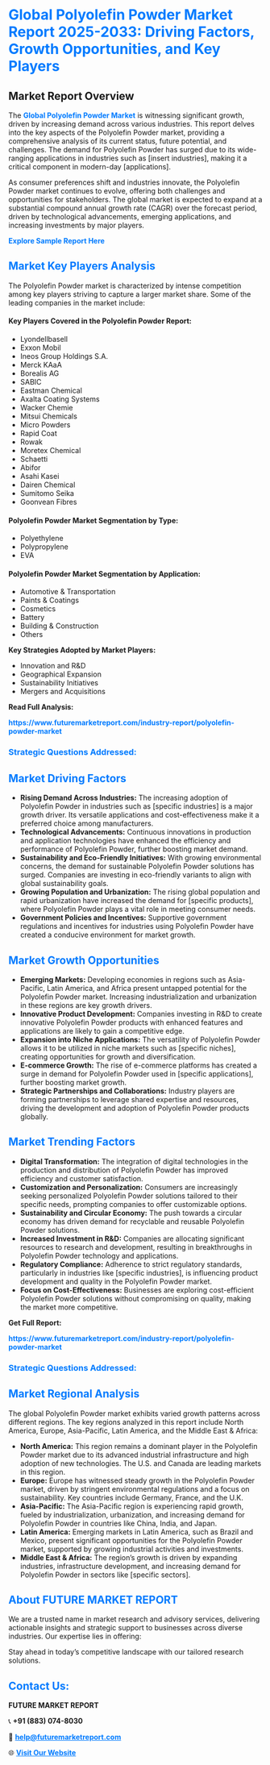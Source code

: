<h1 style="color: #007BFF;">Global Polyolefin Powder Market Report 2025-2033: Driving Factors, Growth Opportunities, and Key Players</h1>

<section id="overview">
<h2>Market Report Overview</h2>
<p>The <a href="https://www.futuremarketreport.com/industry-report/polyolefin-powder-market" style="color: #007BFF; text-decoration: none;"><strong>Global Polyolefin Powder Market</strong></a> is witnessing significant growth, driven by increasing demand across various industries. This report delves into the key aspects of the Polyolefin Powder market, providing a comprehensive analysis of its current status, future potential, and challenges. The demand for Polyolefin Powder has surged due to its wide-ranging applications in industries such as [insert industries], making it a critical component in modern-day [applications].</p>
<p>As consumer preferences shift and industries innovate, the Polyolefin Powder market continues to evolve, offering both challenges and opportunities for stakeholders. The global market is expected to expand at a substantial compound annual growth rate (CAGR) over the forecast period, driven by technological advancements, emerging applications, and increasing investments by major players.</p>
</section>

<section id="overview">
<p><a href="https://www.futuremarketreport.com/request-sample/reportId=87882" style="color: #007BFF; text-decoration: none;"><strong>Explore Sample Report Here</strong></a></p>
</section>

<section id="key-players">
<h2 style="color: #007BFF;">Market Key Players Analysis</h2>
<p>The Polyolefin Powder market is characterized by intense competition among key players striving to capture a larger market share. Some of the leading companies in the market include:</p>
<h4>Key Players Covered in the Polyolefin Powder Report:</h4>
<ul><li>Lyondellbasell</li><li>Exxon Mobil</li><li>Ineos Group Holdings S.A.</li><li>Merck KAaA</li><li>Borealis AG</li><li>SABIC</li><li>Eastman Chemical</li><li>Axalta Coating Systems</li><li>Wacker Chemie</li><li>Mitsui Chemicals</li><li>Micro Powders</li><li>Rapid Coat</li><li>Rowak</li><li>Moretex Chemical</li><li>Schaetti</li><li>Abifor</li><li>Asahi Kasei</li><li>Dairen Chemical</li><li>Sumitomo Seika</li><li>Goonvean Fibres</li></ul>
<h4>Polyolefin Powder Market Segmentation by Type:</h4>
<ul><li>Polyethylene</li><li>Polypropylene</li><li>EVA</li></ul>

<h4>Polyolefin Powder Market Segmentation by Application:</h4>
<ul><li>Automotive &amp; Transportation</li><li>Paints &amp; Coatings</li><li>Cosmetics</li><li>Battery</li><li>Building &amp; Construction</li><li>Others</li></ul>
<p><strong>Key Strategies Adopted by Market Players:</strong></p>
<ul>
<li>Innovation and R&D</li>
<li>Geographical Expansion</li>
<li>Sustainability Initiatives</li>
<li>Mergers and Acquisitions</li>
</ul>
</section>

<section>
<p><strong>Read Full Analysis: </strong></p><a href="https://www.futuremarketreport.com/industry-report/polyolefin-powder-market" style="color: #007BFF; text-decoration: none;"><strong>https://www.futuremarketreport.com/industry-report/polyolefin-powder-market</strong></a>
<h3 style="color: #007BFF;">Strategic Questions Addressed:</h3>
</section>

<section id="driving-factors">
<h2 style="color: #007BFF;">Market Driving Factors</h2>
<ul>
<li><strong>Rising Demand Across Industries:</strong> The increasing adoption of Polyolefin Powder in industries such as [specific industries] is a major growth driver. Its versatile applications and cost-effectiveness make it a preferred choice among manufacturers.</li>
<li><strong>Technological Advancements:</strong> Continuous innovations in production and application technologies have enhanced the efficiency and performance of Polyolefin Powder, further boosting market demand.</li>
<li><strong>Sustainability and Eco-Friendly Initiatives:</strong> With growing environmental concerns, the demand for sustainable Polyolefin Powder solutions has surged. Companies are investing in eco-friendly variants to align with global sustainability goals.</li>
<li><strong>Growing Population and Urbanization:</strong> The rising global population and rapid urbanization have increased the demand for [specific products], where Polyolefin Powder plays a vital role in meeting consumer needs.</li>
<li><strong>Government Policies and Incentives:</strong> Supportive government regulations and incentives for industries using Polyolefin Powder have created a conducive environment for market growth.</li>
</ul>
</section>

<section id="growth-opportunities">
<h2 style="color: #007BFF;">Market Growth Opportunities</h2>
<ul>
<li><strong>Emerging Markets:</strong> Developing economies in regions such as Asia-Pacific, Latin America, and Africa present untapped potential for the Polyolefin Powder market. Increasing industrialization and urbanization in these regions are key growth drivers.</li>
<li><strong>Innovative Product Development:</strong> Companies investing in R&D to create innovative Polyolefin Powder products with enhanced features and applications are likely to gain a competitive edge.</li>
<li><strong>Expansion into Niche Applications:</strong> The versatility of Polyolefin Powder allows it to be utilized in niche markets such as [specific niches], creating opportunities for growth and diversification.</li>
<li><strong>E-commerce Growth:</strong> The rise of e-commerce platforms has created a surge in demand for Polyolefin Powder used in [specific applications], further boosting market growth.</li>
<li><strong>Strategic Partnerships and Collaborations:</strong> Industry players are forming partnerships to leverage shared expertise and resources, driving the development and adoption of Polyolefin Powder products globally.</li>
</ul>
</section>

<section id="trending-factors">
<h2 style="color: #007BFF;">Market Trending Factors</h2>
<ul>
<li><strong>Digital Transformation:</strong> The integration of digital technologies in the production and distribution of Polyolefin Powder has improved efficiency and customer satisfaction.</li>
<li><strong>Customization and Personalization:</strong> Consumers are increasingly seeking personalized Polyolefin Powder solutions tailored to their specific needs, prompting companies to offer customizable options.</li>
<li><strong>Sustainability and Circular Economy:</strong> The push towards a circular economy has driven demand for recyclable and reusable Polyolefin Powder solutions.</li>
<li><strong>Increased Investment in R&D:</strong> Companies are allocating significant resources to research and development, resulting in breakthroughs in Polyolefin Powder technology and applications.</li>
<li><strong>Regulatory Compliance:</strong> Adherence to strict regulatory standards, particularly in industries like [specific industries], is influencing product development and quality in the Polyolefin Powder market.</li>
<li><strong>Focus on Cost-Effectiveness:</strong> Businesses are exploring cost-efficient Polyolefin Powder solutions without compromising on quality, making the market more competitive.</li>
</ul>
</section>

<section>
<p><strong>Get Full Report: </strong></p><a href="https://www.futuremarketreport.com/industry-report/polyolefin-powder-market" style="color: #007BFF; text-decoration: none;"><strong>https://www.futuremarketreport.com/industry-report/polyolefin-powder-market</strong></a>
<h3 style="color: #007BFF;">Strategic Questions Addressed:</h3>
</section>


<section id="regional-analysis">
<h2 style="color: #007BFF;">Market Regional Analysis</h2>
<p>The global Polyolefin Powder market exhibits varied growth patterns across different regions. The key regions analyzed in this report include North America, Europe, Asia-Pacific, Latin America, and the Middle East & Africa:</p>
<ul>
<li><strong>North America:</strong> This region remains a dominant player in the Polyolefin Powder market due to its advanced industrial infrastructure and high adoption of new technologies. The U.S. and Canada are leading markets in this region.</li>
<li><strong>Europe:</strong> Europe has witnessed steady growth in the Polyolefin Powder market, driven by stringent environmental regulations and a focus on sustainability. Key countries include Germany, France, and the U.K.</li>
<li><strong>Asia-Pacific:</strong> The Asia-Pacific region is experiencing rapid growth, fueled by industrialization, urbanization, and increasing demand for Polyolefin Powder in countries like China, India, and Japan.</li>
<li><strong>Latin America:</strong> Emerging markets in Latin America, such as Brazil and Mexico, present significant opportunities for the Polyolefin Powder market, supported by growing industrial activities and investments.</li>
<li><strong>Middle East & Africa:</strong> The region’s growth is driven by expanding industries, infrastructure development, and increasing demand for Polyolefin Powder in sectors like [specific sectors].</li>
</ul>
</section>

<footer>
<h2 style="color: #007BFF;">About FUTURE MARKET REPORT</h2>
<p>We are a trusted name in market research and advisory services, delivering actionable insights and strategic support to businesses across diverse industries. Our expertise lies in offering:</p>

<p>Stay ahead in today’s competitive landscape with our tailored research solutions.</p>

<h2 style="color: #007BFF;">Contact Us:</h2>
<p><strong>FUTURE MARKET REPORT</strong></p>
<p>📞 <strong>+91 (883) 074-8030</strong></p>
<p>📧 <strong><a href="mailto:help@futuremarketreport.com" style="color: #007BFF;">help@futuremarketreport.com</a></strong></p>
<p>🌐 <strong><a href="https://www.futuremarketreport.com/" style="color: #007BFF;">Visit Our Website</a></strong></p>
</footer>